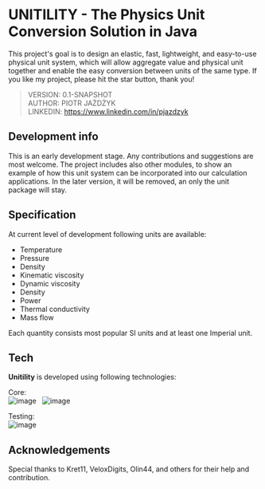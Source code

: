 # UNITILITY - The Physics Unit Conversion Solution in Java

This project's goal is to design an elastic, fast, lightweight, and easy-to-use physical unit system, which will allow aggregate value and physical unit together and enable the easy conversion between units of the same type.
If you like my project, please hit the star button, thank you!

> VERSION: 0.1-SNAPSHOT <br>
> AUTHOR: PIOTR JAŻDŻYK <br>
> LINKEDIN: https://www.linkedin.com/in/pjazdzyk <br>

## Development info
This is an early development stage. Any contributions and suggestions are most welcome.
The project includes also other modules, to show an example of how this unit system can be incorporated into our calculation applications. In the later version, it will be removed, an only the unit package will stay.

## Specification

At current level of development following units are available:
- Temperature
- Pressure
- Density
- Kinematic viscosity
- Dynamic viscosity
- Density
- Power
- Thermal conductivity
- Mass flow

Each quantity consists most popular SI units and at least one Imperial unit.

## Tech

<strong>Unitility</strong> is developed using following technologies: <br>

Core: <br>
![image](https://img.shields.io/badge/17-Java-orange?style=for-the-badge) &nbsp;
![image](https://img.shields.io/badge/apache_maven-C71A36?style=for-the-badge&logo=apachemaven&logoColor=white) &nbsp;

Testing:<br>
![image](https://img.shields.io/badge/Junit5-25A162?style=for-the-badge&logo=junit5&logoColor=white) &nbsp;

## Acknowledgements
Special thanks to Kret11, VeloxDigits, Olin44, and others for their help and contribution.
